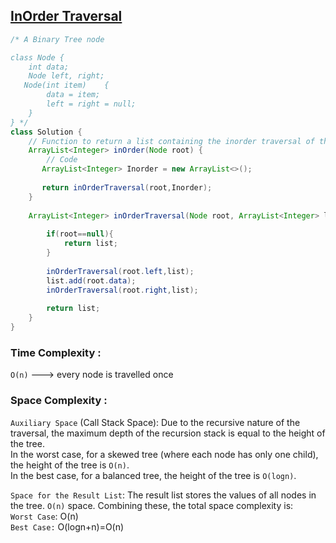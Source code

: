 ## [InOrder Traversal](https://www.geeksforgeeks.org/problems/inorder-traversal/1?page=1&difficulty%5B%5D=-1&category%5B%5D=Tree&sortBy=submissions)

```java
/* A Binary Tree node

class Node {
    int data;
    Node left, right;
   Node(int item)    {
        data = item;
        left = right = null;
    }
} */
class Solution {
    // Function to return a list containing the inorder traversal of the tree.
    ArrayList<Integer> inOrder(Node root) {
        // Code
       ArrayList<Integer> Inorder = new ArrayList<>();
       
       return inOrderTraversal(root,Inorder);
    }
    
    ArrayList<Integer> inOrderTraversal(Node root, ArrayList<Integer> list){
        
        if(root==null){
            return list;
        }
        
        inOrderTraversal(root.left,list);
        list.add(root.data);
        inOrderTraversal(root.right,list);
        
        return list;
    }
}
```

### Time Complexity  : 
`O(n)`  ---> every node is travelled once
### Space Complexity :  
`Auxiliary Space` (Call Stack Space): Due to the recursive nature of the traversal, the maximum depth of the recursion stack is equal to the height of the tree.
<br>
In the worst case, for a skewed tree (where each node has only one child), the height of the tree is `O(n)`. <br>
In the best case, for a balanced tree, the height of the tree is `O(logn)`.

`Space for the Result List`: The result list stores the values of all nodes in the tree. `O(n)` space.
Combining these, the total space complexity is: <br>
`Worst Case`: O(n) <br>
`Best Case:` O(logn+n)=O(n) 
